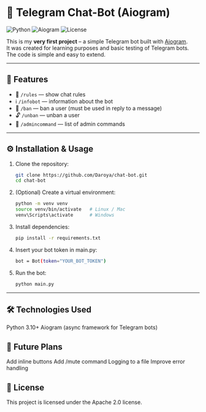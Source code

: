 # 🤖 Telegram Chat-Bot (Aiogram)

![Python](https://img.shields.io/badge/Python-3.10+-blue?logo=python)
![Aiogram](https://img.shields.io/badge/Aiogram-async-green)
![License](https://img.shields.io/badge/License-Apache_2.0-orange)

This is my **very first project** – a simple Telegram bot built with [Aiogram](https://docs.aiogram.dev/en/latest/).  
It was created for learning purposes and basic testing of Telegram bots. The code is simple and easy to extend.

---

## 🚀 Features
- 📜 `/rules` — show chat rules  
- ℹ️ `/infobot` — information about the bot  
- 🔨 `/ban` — ban a user (must be used in reply to a message)  
- 🔓 `/unban` — unban a user  
- 🛑 `/admincommand` — list of admin commands  

---

## ⚙️ Installation & Usage

1. Clone the repository:
   ```bash
   git clone https://github.com/Daroya/chat-bot.git
   cd chat-bot

2. (Optional) Create a virtual environment:
   ```bash
   python -m venv venv
   source venv/bin/activate   # Linux / Mac
   venv\Scripts\activate      # Windows

3. Install dependencies:
   ```bash
   pip install -r requirements.txt

4. Insert your bot token in main.py:
   ```bash
   bot = Bot(token="YOUR_BOT_TOKEN")

5. Run the bot:
   ```bash
   python main.py

---

## 🛠 Technologies Used
Python 3.10+
Aiogram (async framework for Telegram bots)

## 📌 Future Plans
Add inline buttons
Add /mute command
Logging to a file
Improve error handling

## 📄 License
This project is licensed under the Apache 2.0 license.
